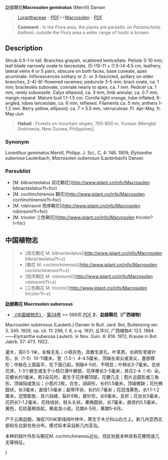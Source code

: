 勐腊鞘花**Macrosolen geminatus** (Merrill) Danser

> [Loranthaceae](http://www.iplant.cn/info/Loranthaceae?t=foc) - [PDF](http://www.iplant.cn/foc/pdf/Loranthaceae.pdf)>>[Macrosolen](http://www.iplant.cn/info/Macrosolen?t=foc) - [PDF](http://www.iplant.cn/foc/pdf/Macrosolen.pdf)

> **Comment** : 
> In the Flora area, the plants are parasitic on *Paramichelia* *baillonii*; outside the Flora area a wider range of hosts is known.

## Description

Shrub 0.5-1 m tall. Branches grayish, scattered lenticellate. Petiole 3-10 mm; leaf blade narrowly ovate to lanceolate, (5-)10-11 × (1.5-)4-4.5 cm, leathery, lateral veins 4 or 5 pairs, obscure on both faces, base cuneate, apex acuminate. Inflorescences solitary or 2- or 3-fascicled, axillary on older branches, 2-4(-8)-flowered racemes; peduncle 3-5 mm; bract ovate, ca. 1 mm; bracteoles subovate, connate nearly to apex, ca. 1 mm. Pedicel ca. 1 mm, rarely subsessile. Calyx ellipsoid, ca. 3 mm, limb annular, ca. 0.7 mm, margin repand. Mature bud 1.1-1.5 cm. Corolla light orange, tube inflated, 6-angled, lobes lanceolate, ca. 6 mm, reflexed. Filaments ca. 5 mm; anthers 1-1.2 mm. Berry yellow, ellipsoid, ca. 7 × 5.5 mm, verruculose. Fl. Apr-May, fr. May-Jun.

> **Habait** : 
> Forests on mountain slopes; 700-800 m. Yunnan (Mengla) [Indonesia, New Guinea, Philippines].

### Synonym
*Loranthus* *geminatus* Merrill, Philipp. J. Sci., C, 4: 146. 1909; *Elytranthe* *suberosa* Lauterbach; *Macrosolen* *suberosus* (Lauterbach) Danser.

### Parsublist

* [M.  bibracteolatus  双花鞘花](http://www.iplant.cn/info/Macrosolen bibracteolatus?t=foc)
* [M.  cochinchinensis  鞘花](http://www.iplant.cn/info/Macrosolen cochinchinensis?t=foc)
* [M.  robinsonii  短序鞘花](http://www.iplant.cn/info/Macrosolen robinsonii?t=foc)
* [M.  tricolor  三色鞘花](http://www.iplant.cn/info/Macrosolen tricolor?t=foc)

## 中国植物志

> * [双花鞘花  M.  bibracteolatus](http://www.iplant.cn/info/Macrosolen bibracteolatus?t=z)
> * [鞘花  M.  cochinchinensis](http://www.iplant.cn/info/Macrosolen cochinchinensis?t=z)
> * [短序鞘花  M.  robinsonii](http://www.iplant.cn/info/Macrosolen robinsonii?t=z)
> * [三色鞘花  M.  tricolor](http://www.iplant.cn/info/Macrosolen tricolor?t=z)

**勐腊鞘花 Macrosolen suberosus**

* [《中国植物志》](http://www.iplant.cn/frps)- [第24卷](http://www.iplant.cn/frps/vol/24) >> 089页 [PDF](http://www.iplant.cn/frps/pdf/24/089a.pdf)
**2．勐腊鞘花（广西植物）**

Macrosolen suberosus (Lauterb.) Danser in Bull. Jard. Bot, Buitenzorg ser. 3, 345. 1929, op. cit. 11: 298, f. 6, o-q. 1931; 丘华兴, 广西植物4: 123. 1984. ——Elytranthe suberosa Lauterb. in Nov. Guin. 8: 816. 1912; Krause in Bot. Jabrb. 57: 473. 1922.

灌木，高0.5-1米，全株无毛；小枝灰色，具散生皮孔。叶革质，长卵形至披针形，长（1-5）10-11厘米，宽（1.5-）4-4.5厘米，顶端长渐尖或渐尖，基部楔形；中脉在上面扁平，在下面凸起，侧脉4-5对，不明显；叶柄长3-7毫米。总状花序，1-3个腋生或生于小枝已落叶腋部，花序梗长3-5毫米，具花2-4（-8）朵，花梗长约1毫米，若2朵花时，着生于花序梗顶部，花梗几无；苞片近圆形或三角形，顶端钝或急尖；小苞片2枚，合生，阔卵形，长约1.5毫米，顶端微缺；花托椭圆状，长3毫米，直径1.5毫米；副萼环状，长约0.7毫米；花冠浅黄色，长1.1-1.2厘米，冠管膨胀，具六钝棱，裂片6枚，披针形，长6毫米，反折；花丝长5毫米，花药长1-1.2毫米，花柱线状，柱头头状。果椭圆状，长7毫米，直径约5.5毫米，黄色，花柱基稍突起，果皮具小疣。花期4-5月，果期5-6月。

产于云南勐腊。海拔700米常绿阔叶林中，寄生于木兰科山白兰上。新几内亚西北部和东北部也有分布。模式标本采自新几内亚岛。

本种的枝叶外形与鞘花M. cochinchinensis近似，但区别是本种具有花梗短或几无等特征。

}